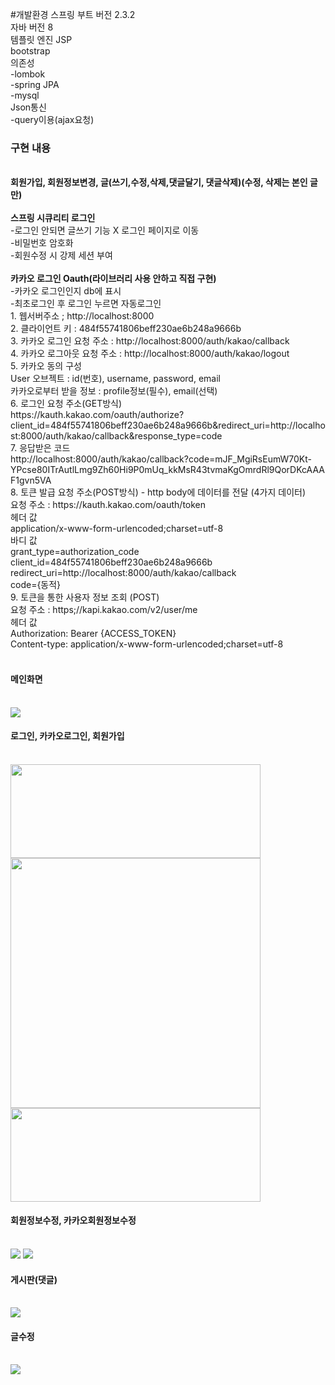 #개발환경
     스프링 부트 버전 2.3.2  
     자바 버전 8  
     템플릿 엔진 JSP  
     bootstrap  
     의존성  
       -lombok  
       -spring JPA  
       -mysql  
     Json통신  
       -query이용(ajax요청)   
<h3>구현 내용</h3> <br>
<b>회원가입, 회원정보변경, 글(쓰기,수정,삭제,댓글달기, 댓글삭제)(수정, 삭제는 본인 글만)</b> <br><br>
<b>스프링 시큐리티 로그인</b><br>
     -로그인 안되면 글쓰기 기능 X 로그인 페이지로 이동<br>
     -비밀번호 암호화<br>
     -회원수정 시 강제 세션 부여 <br><br>
<b>카카오 로그인 Oauth(라이브러리 사용 안하고 직접 구현)</b><br>
     -카카오 로그인인지 db에 표시<br>
     -최초로그인 후 로그인 누르면 자동로그인<br>
     1. 웹서버주소 ; http://localhost:8000<br>
     2. 클라이언트 키 : 484f55741806beff230ae6b248a9666b<br>
     3. 카카오 로그인 요청 주소 : http://localhost:8000/auth/kakao/callback<br>
     4. 카카오 로그아웃 요청 주소 : http://localhost:8000/auth/kakao/logout<br>
     5. 카카오 동의 구성<br>
     User 오브젝트 : id(번호), username, password, email<br>
     카카오로부터 받을 정보 : profile정보(필수), email(선택)<br>
     6. 로그인 요청 주소(GET방식)<br>
     https://kauth.kakao.com/oauth/authorize?                                    client_id=484f55741806beff230ae6b248a9666b&redirect_uri=http://localhost:8000/auth/kakao/callback&response_type=code <br>
     7. 응답받은 코드<br>
     http://localhost:8000/auth/kakao/callback?code=mJF_MgiRsEumW70Kt-  YPcse80ITrAutlLmg9Zh60Hi9P0mUq_kkMsR43tvmaKgOmrdRl9QorDKcAAAF1gvn5VA<br>
     8. 토큰 발급 요청 주소(POST방식) - http body에 데이터를 전달 (4가지 데이터)<br>
     요청 주소 : https://kauth.kakao.com/oauth/token<br>
     헤더 값<br>
     application/x-www-form-urlencoded;charset=utf-8<br>
     바디 값<br>
     grant_type=authorization_code<br>
     client_id=484f55741806beff230ae6b248a9666b<br>
     redirect_uri=http://localhost:8000/auth/kakao/callback<br>
     code={동적}<br>
     9. 토큰을 통한 사용자 정보 조회 (POST)<br>
     요청 주소 : https;//kapi.kakao.com/v2/user/me<br>
     헤더 값<br>
     Authorization: Bearer {ACCESS_TOKEN}<br>
     Content-type: application/x-www-form-urlencoded;charset=utf-8<br><br>
<h4>메인화면</h4><br>
<img src="https://user-images.githubusercontent.com/61040284/97426184-71ad5980-1956-11eb-99c1-5bae8296b3be.png"><br>
<h4>로그인, 카카오로그인, 회원가입</h4><br>
<img src="https://user-images.githubusercontent.com/61040284/97847956-be68aa00-1d33-11eb-8840-ccfed98c57cb.png" width="400" height="150">
<img src="https://user-images.githubusercontent.com/61040284/97848130-f7a11a00-1d33-11eb-8b35-63162888c14e.png" width="400" height="400">
<img src="https://user-images.githubusercontent.com/61040284/97427498-fcdb1f00-1957-11eb-9f2a-e31c4dd5ad7b.png" width="400" height="150"> <br>
<h4>회원정보수정, 카카오회원정보수정</h4><br>
<img src="https://user-images.githubusercontent.com/61040284/97848808-fc1a0280-1d34-11eb-8bdd-226516b461d7.png" >
<img src="https://user-images.githubusercontent.com/61040284/97848813-fd4b2f80-1d34-11eb-8dda-77155f651a62.png" >
<h4>게시판(댓글)</h4><br>
<img src="https://user-images.githubusercontent.com/61040284/98092365-ed188900-1ec9-11eb-8831-bd4527cca5c5.png"><br>
<h4>글수정</h4><br>
<img src="https://user-images.githubusercontent.com/61040284/97426208-770aa400-1956-11eb-8329-8f8f263095ed.png">
